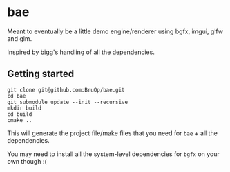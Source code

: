 # bae

Meant to eventually be a little demo engine/renderer using bgfx, imgui, glfw and glm.

Inspired by [bigg](https://github.com/JoshuaBrookover/bigg)'s handling of all the dependencies.

## Getting started

```
git clone git@github.com:BruOp/bae.git
cd bae
git submodule update --init --recursive
mkdir build
cd build
cmake ..
```

This will generate the project file/make files that you need for `bae` + all the dependencies.

You may need to install all the system-level dependencies for `bgfx` on your own though :(
